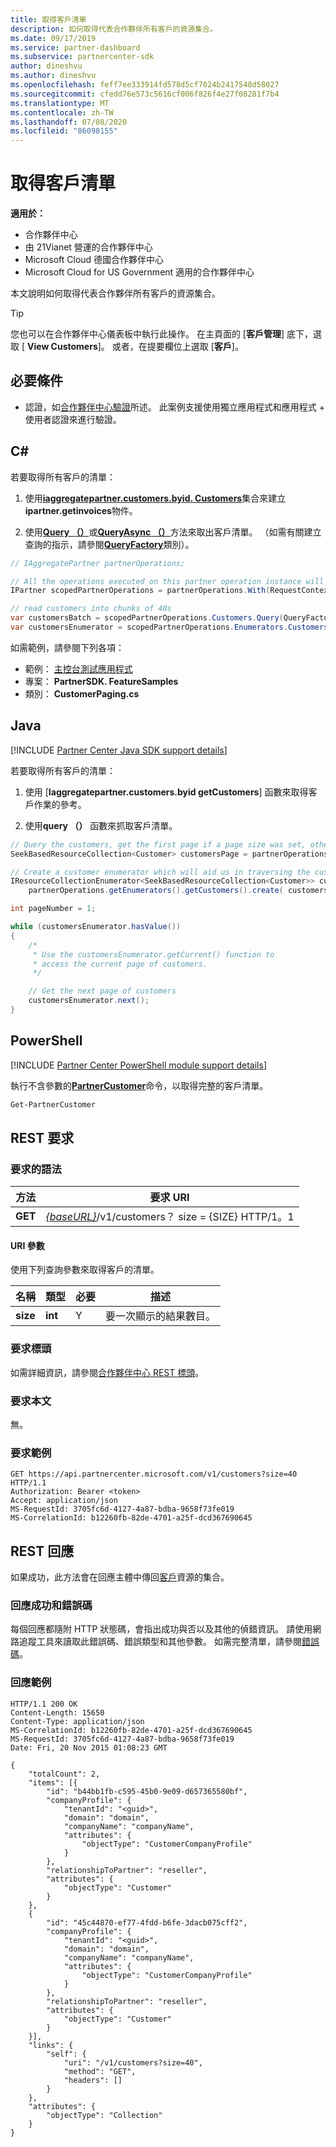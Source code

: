 ```yaml
---
title: 取得客戶清單
description: 如何取得代表合作夥伴所有客戶的資源集合。
ms.date: 09/17/2019
ms.service: partner-dashboard
ms.subservice: partnercenter-sdk
author: dineshvu
ms.author: dineshvu
ms.openlocfilehash: feff7ee333914fd578d5cf7024b2417548d58027
ms.sourcegitcommit: cfedd76e573c5616cf006f826f4e27f08281f7b4
ms.translationtype: MT
ms.contentlocale: zh-TW
ms.lasthandoff: 07/08/2020
ms.locfileid: "86098155"
---
```

# <a name="get-a-list-of-customers"></a>取得客戶清單

**適用於：**

- 合作夥伴中心
- 由 21Vianet 營運的合作夥伴中心
- Microsoft Cloud 德國合作夥伴中心
- Microsoft Cloud for US Government 適用的合作夥伴中心

本文說明如何取得代表合作夥伴所有客戶的資源集合。

> [!TIP]
> 您也可以在合作夥伴中心儀表板中執行此操作。 在主頁面的 [**客戶管理**] 底下，選取 [ **View Customers**]。 或者，在提要欄位上選取 [**客戶**]。

## <a name="prerequisites"></a>必要條件

- 認證，如[合作夥伴中心驗證](partner-center-authentication.md)所述。 此案例支援使用獨立應用程式和應用程式 + 使用者認證來進行驗證。

## <a name="c"></a>C\#

若要取得所有客戶的清單：

1. 使用[**iaggregatepartner.customers.byid. Customers**](https://docs.microsoft.com/dotnet/api/microsoft.store.partnercenter.ipartner.customers)集合來建立**ipartner.getinvoices**物件。

2. 使用[**Query （）**](https://docs.microsoft.com/dotnet/api/microsoft.store.partnercenter.customers.icustomercollection.query)或[**QueryAsync （）**](https://docs.microsoft.com/dotnet/api/microsoft.store.partnercenter.customers.icustomercollection.queryasync)方法來取出客戶清單。 （如需有關建立查詢的指示，請參閱[**QueryFactory**](https://docs.microsoft.com/dotnet/api/microsoft.store.partnercenter.models.query.queryfactory)類別）。

``` csharp
// IAggregatePartner partnerOperations;

// All the operations executed on this partner operation instance will share the same correlation Id but will differ in request Id
IPartner scopedPartnerOperations = partnerOperations.With(RequestContextFactory.Instance.Create(Guid.NewGuid()));

// read customers into chunks of 40s
var customersBatch = scopedPartnerOperations.Customers.Query(QueryFactory.Instance.BuildIndexedQuery(40));
var customersEnumerator = scopedPartnerOperations.Enumerators.Customers.Create(customersBatch);
```

如需範例，請參閱下列各項：

- 範例： [主控台測試應用程式](console-test-app.md)
- 專案： **PartnerSDK. FeatureSamples**
- 類別： **CustomerPaging.cs**

## <a name="java"></a>Java

[!INCLUDE [Partner Center Java SDK support details](../includes/java-sdk-support.md)]

若要取得所有客戶的清單：

1. 使用 [**Iaggregatepartner.customers.byid getCustomers**] 函數來取得客戶作業的參考。

2. 使用**query （）** 函數來抓取客戶清單。

```java
// Query the customers, get the first page if a page size was set, otherwise get all customers
SeekBasedResourceCollection<Customer> customersPage = partnerOperations.getCustomers().query(QueryFactory.getInstance().buildIndexedQuery(40));

// Create a customer enumerator which will aid us in traversing the customer pages
IResourceCollectionEnumerator<SeekBasedResourceCollection<Customer>> customersEnumerator =
    partnerOperations.getEnumerators().getCustomers().create( customersPage );

int pageNumber = 1;

while (customersEnumerator.hasValue())
{
    /*
     * Use the customersEnumerator.getCurrent() function to
     * access the current page of customers.
     */

    // Get the next page of customers
    customersEnumerator.next();
}
```

## <a name="powershell"></a>PowerShell

[!INCLUDE [Partner Center PowerShell module support details](../includes/powershell-module-support.md)]

執行不含參數的[**PartnerCustomer**](https://github.com/Microsoft/Partner-Center-PowerShell/blob/master/docs/help/Get-PartnerCustomer.md)命令，以取得完整的客戶清單。

```powershell
Get-PartnerCustomer
```

## <a name="rest-request"></a>REST 要求

### <a name="request-syntax"></a>要求的語法

| 方法  | 要求 URI                                                                   |
|---------|-------------------------------------------------------------------------------|
| **GET** | [*{baseURL}*](partner-center-rest-urls.md)/v1/customers？ size = {SIZE} HTTP/1。1 |

#### <a name="uri-parameter"></a>URI 參數

使用下列查詢參數來取得客戶的清單。

| 名稱     | 類型    | 必要 | 描述                                        |
|----------|---------|----------|----------------------------------------------------|
| **size** | **int** | Y        | 要一次顯示的結果數目。 |

### <a name="request-headers"></a>要求標頭

如需詳細資訊，請參閱[合作夥伴中心 REST 標頭](headers.md)。

### <a name="request-body"></a>要求本文

無。

### <a name="request-example"></a>要求範例

```http
GET https://api.partnercenter.microsoft.com/v1/customers?size=40 HTTP/1.1
Authorization: Bearer <token>
Accept: application/json
MS-RequestId: 3705fc6d-4127-4a87-bdba-9658f73fe019
MS-CorrelationId: b12260fb-82de-4701-a25f-dcd367690645
```

## <a name="rest-response"></a>REST 回應

如果成功，此方法會在回應主體中傳回[客戶](customer-resources.md#customer)資源的集合。

### <a name="response-success-and-error-codes"></a>回應成功和錯誤碼

每個回應都隨附 HTTP 狀態碼，會指出成功與否以及其他的偵錯資訊。 請使用網路追蹤工具來讀取此錯誤碼、錯誤類型和其他參數。 如需完整清單，請參閱[錯誤碼](error-codes.md)。

### <a name="response-example"></a>回應範例

```http
HTTP/1.1 200 OK
Content-Length: 15650
Content-Type: application/json
MS-CorrelationId: b12260fb-82de-4701-a25f-dcd367690645
MS-RequestId: 3705fc6d-4127-4a87-bdba-9658f73fe019
Date: Fri, 20 Nov 2015 01:08:23 GMT

{
    "totalCount": 2,
    "items": [{
        "id": "b44bb1fb-c595-45b0-9e09-d657365580bf",
        "companyProfile": {
            "tenantId": "<guid>",
            "domain": "domain",
            "companyName": "companyName",
            "attributes": {
                "objectType": "CustomerCompanyProfile"
            }
        },
        "relationshipToPartner": "reseller",
        "attributes": {
            "objectType": "Customer"
        }
    },
    {
        "id": "45c44870-ef77-4fdd-b6fe-3dacb075cff2",
        "companyProfile": {
            "tenantId": "<guid>",
            "domain": "domain",
            "companyName": "companyName",
            "attributes": {
                "objectType": "CustomerCompanyProfile"
            }
        },
        "relationshipToPartner": "reseller",
        "attributes": {
            "objectType": "Customer"
        }
    }],
    "links": {
        "self": {
            "uri": "/v1/customers?size=40",
            "method": "GET",
            "headers": []
        }
    },
    "attributes": {
        "objectType": "Collection"
    }
}
```

